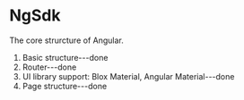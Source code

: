 # NgSdk

The core strurcture of Angular.



1. Basic structure---done
2. Router---done
3. UI library support: Blox Material, Angular Material---done
4. Page structure---done
